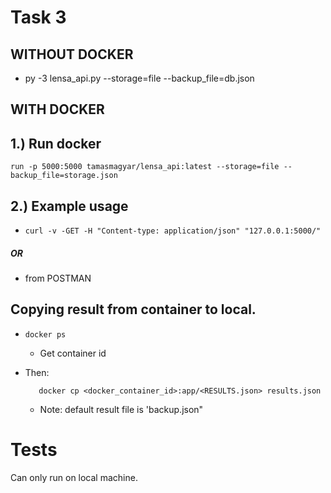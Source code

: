
# Task 3

## WITHOUT DOCKER

-   py -3 lensa_api.py --storage=file --backup_file=db.json

## WITH DOCKER


## 1.) Run docker 
    run -p 5000:5000 tamasmagyar/lensa_api:latest --storage=file --backup_file=storage.json

## 2.) Example usage 
*     curl -v -GET -H "Content-type: application/json" "127.0.0.1:5000/" 
##### OR

-   from POSTMAN

## Copying result from container to local.

*     docker ps

	-   Get container id
    
-   Then:
    
    ```
       docker cp <docker_container_id>:app/<RESULTS.json> results.json    
    ```
    
    -   Note: default result file is 'backup.json"
    
    
# Tests

Can only run on local machine.